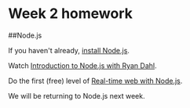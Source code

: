 # Week 2 homework

##Node.js

If you haven't already, [install Node.js](http://nodejs.org/).

Watch [Introduction to Node.js with Ryan Dahl](http://youtu.be/jo_B4LTHi3I).

Do the first (free) level of [Real-time web with Node.js](https://www.codeschool.com/courses/real-time-web-with-node-js).

We will be returning to Node.js next week.